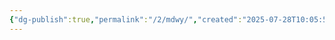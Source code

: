 ```yaml
---
{"dg-publish":true,"permalink":"/2/mdwy/","created":"2025-07-28T10:05:59.537+09:00","updated":"2025-07-29T21:37:19.527+09:00"}
---
```



